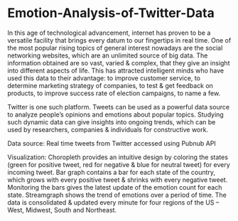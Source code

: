 # Emotion-Analysis-of-Twitter-Data

In this age of technological advancement, internet has proven to be a versatile facility that brings every
datum to our fingertips in real time. One of the most popular rising topics of general interest nowadays
are the social networking websites, which are an unlimited source of big data. The information obtained
are so vast, varied & complex, that they give an insight into different aspects of life. This has attracted
intelligent minds who have used this data to their advantage: to improve customer service, to determine
marketing strategy of companies, to test & get feedback on products, to improve success rate of election
campaigns, to name a few.  

Twitter is one such platform. Tweets can be used as a powerful data source to analyze people’s opinions and 
emotions about popular topics.
Studying such dynamic data can give insights into ongoing trends, which can be used by researchers,
companies & individuals for constructive work. 

Data source: Real time tweets from Twitter accessed using Pubnub API

Visualization: Choropleth provides an intuitive design by coloring the states (green for positive tweet,
red for negative & blue for neutral tweet) for every incoming tweet. Bar graph contains a bar for each
state of the country, which grows with every positive tweet & shrinks with every negative tweet.
Monitoring the bars gives the latest update of the emotion count for each state. Streamgraph shows the 
trend of emotions over a period of time. The data is consolidated & updated every minute for four regions
of the US – West, Midwest, South and Northeast. 
